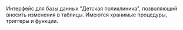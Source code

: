 Интерфейс для базы данных "Детская поликлиника", позволяющий вносить изменения в таблицы. Имеются хранимые процедуры, триггеры и функции.

